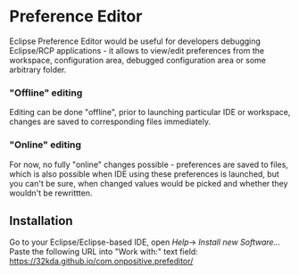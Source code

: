 # Preference Editor

Eclipse Preference Editor would be useful for developers debugging Eclipse/RCP applications - it allows to view/edit preferences from the workspace, configuration area, debugged configuration area or some arbitrary folder.
### "Offline" editing
Editing can be done "offline", prior to launching particular IDE or workspace, changes are saved to corresponding files immediately. 
### "Online" editing
For now, no fully "online" changes possible - preferences are saved to files, which is also possible when IDE using these preferences is launched, but you can't be sure, when changed values would be picked and whether they wouldn't be rewrittten.

## Installation
Go to your Eclipse/Eclipse-based IDE, open _Help_-> _Install new Software..._ Paste the following URL into "Work with:" text field: https://32kda.github.io/com.onpositive.prefeditor/
